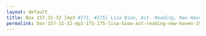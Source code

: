 ```yaml
---
layout: default
title: Box 157.31-32 [mp3 #171, #175] Lisa Biow, Ast. Reading, New Haven, 1982 January 03
permalink: box-157-31-32-mp3-171-175-lisa-biow-ast-reading-new-haven-1982-january-03
---
```

<!-- Add an essay or interpretive material below this line,
using HTML or markdown.  Do not modify this file above this line -->
